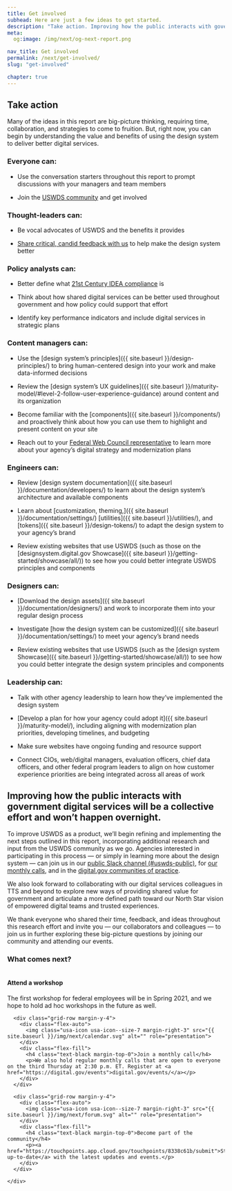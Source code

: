 ```yaml
---
title: Get involved
subhead: Here are just a few ideas to get started. 
description: "Take action. Improving how the public interacts with government digital services will be a collective effort and won’t happen overnight."
meta:
  og:image: /img/next/og-next-report.png

nav_title: Get involved
permalink: /next/get-involved/
slug: "get-involved"

chapter: true
---
```


<section class="next-section">
  <div class="grid-container">
    <div class="grid-row">
       <h2 class="grid-col-12 tablet:grid-col-8 desktop:grid-col-12 margin-top-0 tablet:margin-x-auto desktop:margin-x-0">Take action</h2>
    </div>
    <div class="grid-row">
      <div class="grid-col-12 tablet:grid-col-8 tablet:margin-x-auto desktop:margin-x-0 next-section-prose">
        <p>Many of the ideas in this report are big-picture thinking, requiring time, collaboration, and strategies to come to fruition. But, right now, you can begin by understanding the value and benefits of using the design system to deliver better digital services.</p>
      </div>
    </div>
    <div class="grid-row">
<div class="grid-col-12 tablet:grid-col-8 tablet:margin-x-auto desktop:margin-x-0 desktop:grid-col-6 desktop:padding-right-205" markdown="1">

### Everyone can: 

- Use the conversation starters throughout this report to prompt discussions with your managers and team members

- Join the [USWDS community](https://chat.18f.gov/) and get involved

### Thought-leaders can: 

- Be vocal advocates of USWDS and the benefits it provides

- [Share critical, candid feedback with us](mailto:uswds@support.digitalgov.gov) to help make the design system better

### Policy analysts can: 

- Better define what [21st Century IDEA compliance](https://digital.gov/resources/21st-century-integrated-digital-experience-act/) is

- Think about how shared digital services can be better used throughout government and how policy could support that effort

- Identify key performance indicators and include digital services in strategic plans

### Content managers can: 

- Use the [design system’s principles]({{ site.baseurl }}/design-principles/) to bring human-centered design into your work and make data-informed decisions

- Review the [design system’s UX guidelines]({{ site.baseurl }}/maturity-model/#level-2-follow-user-experience-guidance) around content and its organization

- Become familiar with the [components]({{ site.baseurl }}/components/) and proactively think about how you can use them to highlight and present content on your site

- Reach out to your [Federal Web Council representative](https://digital.gov/resources/federal-web-council/) to learn more about your agency’s digital strategy and modernization plans

</div>
<div class="grid-col-12 tablet:grid-col-8 tablet:margin-x-auto desktop:margin-x-0 desktop:grid-col-6 desktop:padding-left-205" markdown="1">


### Engineers can: 

- Review [design system documentation]({{ site.baseurl }}/documentation/developers/) to learn about the design system’s architecture and available components

- Learn about [customization, theming,]({{ site.baseurl }}/documentation/settings/) [utilities]({{ site.baseurl }}/utilities/), and [tokens]({{ site.baseurl }}/design-tokens/) to adapt the design system to your agency’s brand

- Review existing websites that use USWDS (such as those on the [designsystem.digital.gov Showcase]({{ site.baseurl }}/getting-started/showcase/all/)) to see how you could better integrate USWDS principles and components

### Designers can: 

- [Download the design assets]({{ site.baseurl }}/documentation/designers/) and work to incorporate them into your regular design process

- Investigate [how the design system can be customized]({{ site.baseurl }}/documentation/settings/) to meet your agency’s brand needs

- Review existing websites that use USWDS (such as the [design system Showcase]({{ site.baseurl }}/getting-started/showcase/all/)) to see how you could better integrate the design system principles and components

### Leadership can: 

- Talk with other agency leadership to learn how they’ve implemented the design system

- [Develop a plan for how your agency could adopt it]({{ site.baseurl }}/maturity-model/), including aligning with modernization plan priorities, developing timelines, and budgeting

- Make sure websites have ongoing funding and resource support

- Connect CIOs, web/digital managers, evaluation officers, chief data officers, and other federal program leaders to align on how customer experience priorities are being integrated across all areas of work

</div>
    </div>
  </div>
</section>
<section class="next-section">
  <div class="grid-container">
    <div class="grid-row">
      <h2 class="grid-col-12 tablet:grid-col-8 desktop:grid-col-12 margin-top-0 tablet:margin-x-auto desktop:margin-x-0">Improving how the public interacts with government digital services will be a collective effort and won’t happen overnight.</h2>
    </div>
    <div class="grid-row">
      <div class="grid-col-12 tablet:grid-col-8 tablet:margin-x-auto margin-top-4 desktop:margin-x-0 next-section-prose" markdown="1">

To improve USWDS as a product, we’ll begin refining and implementing the next steps outlined in this report, incorporating additional research and input from the USWDS community as we go. Agencies interested in participating in this process — or simply in learning more about the design system — can join us in our [public Slack channel (#uswds-public)](https://chat.18f.gov/), for [our monthly calls](https://digital.gov/events/), and in the [digital.gov communities of practice](https://digital.gov/communities/).

We also look forward to collaborating with our digital services colleagues in TTS and beyond to explore new ways of providing shared value for government and articulate a more defined path toward our North Star vision of empowered digital teams and trusted experiences.

We thank everyone who shared their time, feedback, and ideas throughout this research effort and invite you — our collaborators and colleagues — to join us in further exploring these big-picture questions by joining our community and attending our events.

### What comes next?
</div>
  </div>
  <div class="grid-row">
    <div class="grid-col-12 tablet:grid-col-8 tablet:margin-x-auto desktop:margin-x-0">
      <div class="grid-row margin-y-4">
        <div class="flex-auto">
          <img class="usa-icon usa-icon--size-7 margin-right-3" src="{{ site.baseurl }}/img/next/group.svg" alt="" role="presentation">
        </div>
        <div class="flex-fill">
          <h4 class="text-black margin-top-0">Attend a workshop</h4>
          <p>The first workshop for federal employees will be in Spring 2021, and we hope to hold ad hoc workshops in the future as well.</p>
        </div>
      </div>

      <div class="grid-row margin-y-4">
        <div class="flex-auto">
          <img class="usa-icon usa-icon--size-7 margin-right-3" src="{{ site.baseurl }}/img/next/calendar.svg" alt="" role="presentation">
        </div>
        <div class="flex-fill">
          <h4 class="text-black margin-top-0">Join a monthly call</h4>
          <p>We also hold regular monthly calls that are open to everyone on the third Thursday at 2:30 p.m. ET. Register at <a href="https://digital.gov/events">digital.gov/events/</a></p>
        </div>
      </div>

      <div class="grid-row margin-y-4">
        <div class="flex-auto">
          <img class="usa-icon usa-icon--size-7 margin-right-3" src="{{ site.baseurl }}/img/next/forum.svg" alt="" role="presentation">
        </div>
        <div class="flex-fill">
          <h4 class="text-black margin-top-0">Become part of the community</h4>
          <p><a href="https://touchpoints.app.cloud.gov/touchpoints/8338c61b/submit">Stay up-to-date</a> with the latest updates and events.</p>
        </div>
      </div>
      
    </div>
  </div>
</div>
</section>
